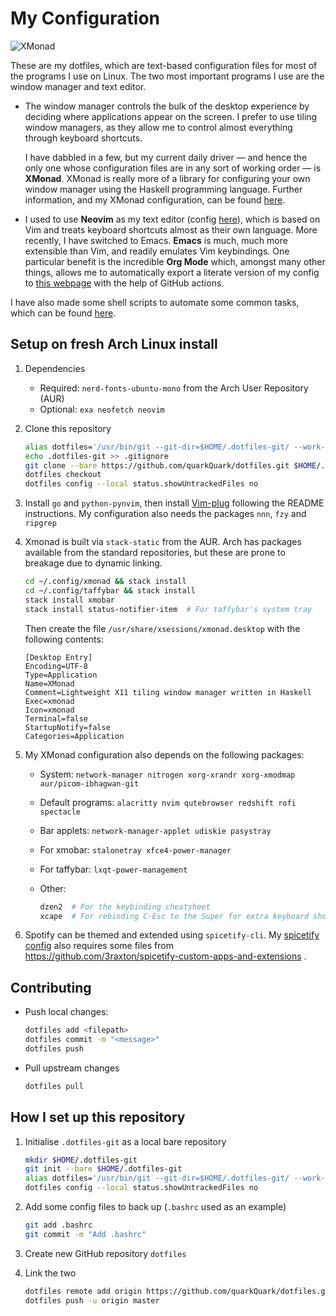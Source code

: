 # My Configuration

![XMonad](/.config/Screenshots/2020-08-23-XMonad.png?raw=true)

These are my dotfiles,
which are text-based configuration files for most of the programs I use on Linux.
The two most important programs I use are the window manager and text editor.

* The window manager controls the bulk of the desktop experience
  by deciding where applications appear on the screen.
  I prefer to use tiling window managers,
  as they allow me to control almost everything through keyboard shortcuts.

  I have dabbled in a few, but my current daily driver
  — and hence the only one whose configuration files are in any sort of working order
  — is **XMonad**.
  XMonad is really more of a library for configuring your own window manager
  using the Haskell programming language.
  Further information, and my XMonad configuration, can be found
  [here](.config/xmonad).

* I used to use **Neovim** as my text editor (config [here](.config/nvim)),
  which is based on Vim and treats keyboard shortcuts almost as their own language.
  More recently, I have switched to Emacs.
  **Emacs** is much, much more extensible than Vim, and readily emulates Vim keybindings.
  One particular benefit is the incredible **Org Mode** which, amongst many other things,
  allows me to automatically export a literate version of my config to
  [this webpage](https://quarkQuark.github.io/literate-config/emacs)
  with the help of GitHub actions.

I have also made some shell scripts to automate some common tasks, which can be found
[here](.scripts).

## Setup on fresh Arch Linux install

1.  Dependencies

    * Required: `nerd-fonts-ubuntu-mono` from the Arch User Repository (AUR)
    * Optional: `exa neofetch neovim`

2.  Clone this repository

    ```bash
    alias dotfiles='/usr/bin/git --git-dir=$HOME/.dotfiles-git/ --work-tree=$HOME'
    echo .dotfiles-git >> .gitignore
    git clone --bare https://github.com/quarkQuark/dotfiles.git $HOME/.dotfiles-git
    dotfiles checkout
    dotfiles config --local status.showUntrackedFiles no
    ```

3.  Install `go` and `python-pynvim`,
    then install [Vim-plug](https://github.com/junegunn/vim-plug) following the README instructions.
    My configuration also needs the packages `nnn`, `fzy` and `ripgrep`

4.  Xmonad is built via `stack-static` from the AUR.
    Arch has packages available from the standard repositories,
	but these are prone to breakage due to dynamic linking.

    ```bash
    cd ~/.config/xmonad && stack install
    cd ~/.config/taffybar && stack install
    stack install xmobar
    stack install status-notifier-item  # For taffybar's system tray
    ```

    Then create the file `/usr/share/xsessions/xmonad.desktop` with the following contents:

    ```desktop
    [Desktop Entry]
    Encoding=UTF-8
    Type=Application
    Name=XMonad
    Comment=Lightweight X11 tiling window manager written in Haskell
    Exec=xmonad
    Icon=xmonad
    Terminal=false
    StartupNotify=false
    Categories=Application
    ```

5. My XMonad configuration also depends on the following packages:

    * System:           `network-manager nitrogen xorg-xrandr xorg-xmodmap aur/picom-ibhagwan-git`
    * Default programs: `alacritty nvim qutebrowser redshift rofi spectacle`
    * Bar applets:      `network-manager-applet udiskie pasystray`
    * For xmobar:       `stalonetray xfce4-power-manager`
    * For taffybar:     `lxqt-power-management`
    * Other:

      ``` bash
      dzen2  # For the keybinding cheatsheet
      xcape  # For rebinding C-Esc to the Super for extra keyboard shortcuts
      ```

5. Spotify can be themed and extended using `spicetify-cli`.
   My [spicetify config](.config/spicetify/config.ini) also requires some files from 
   https://github.com/3raxton/spicetify-custom-apps-and-extensions .

## Contributing

*   Push local changes:

    ```bash
    dotfiles add <filepath>
    dotfiles commit -m "<message>"
    dotfiles push
    ```

*   Pull upstream changes

    ```bash
    dotfiles pull
    ```

## How I set up this repository

1.  Initialise `.dotfiles-git` as a local bare repository 

    ```bash
    mkdir $HOME/.dotfiles-git
    git init --bare $HOME/.dotfiles-git
    alias dotfiles='/usr/bin/git --git-dir=$HOME/.dotfiles-git/ --work-tree=$HOME'
    dotfiles config --local status.showUntrackedFiles no
    ```

2.  Add some config files to back up (`.bashrc` used as an example)

    ```bash
    git add .bashrc
    git commit -m "Add .bashrc"
    ```

3.  Create new GitHub repository `dotfiles`

4.  Link the two

    ```bash
    dotfiles remote add origin https://github.com/quarkQuark/dotfiles.git
    dotfiles push -u origin master
    ```
